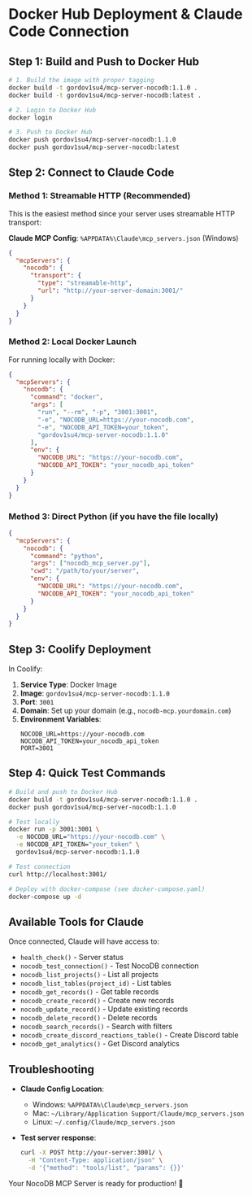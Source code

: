 # Docker Hub Deployment & Claude Code Connection

## Step 1: Build and Push to Docker Hub

```bash
# 1. Build the image with proper tagging
docker build -t gordov1su4/mcp-server-nocodb:1.1.0 .
docker build -t gordov1su4/mcp-server-nocodb:latest .

# 2. Login to Docker Hub
docker login

# 3. Push to Docker Hub
docker push gordov1su4/mcp-server-nocodb:1.1.0
docker push gordov1su4/mcp-server-nocodb:latest
```

## Step 2: Connect to Claude Code

### Method 1: Streamable HTTP (Recommended)

This is the easiest method since your server uses streamable HTTP transport:

**Claude MCP Config**: `%APPDATA%\Claude\mcp_servers.json` (Windows)

```json
{
  "mcpServers": {
    "nocodb": {
      "transport": {
        "type": "streamable-http",
        "url": "http://your-server-domain:3001/"
      }
    }
  }
}
```

### Method 2: Local Docker Launch

For running locally with Docker:

```json
{
  "mcpServers": {
    "nocodb": {
      "command": "docker",
      "args": [
        "run", "--rm", "-p", "3001:3001",
        "-e", "NOCODB_URL=https://your-nocodb.com",
        "-e", "NOCODB_API_TOKEN=your_token",
        "gordov1su4/mcp-server-nocodb:1.1.0"
      ],
      "env": {
        "NOCODB_URL": "https://your-nocodb.com",
        "NOCODB_API_TOKEN": "your_nocodb_api_token"
      }
    }
  }
}
```

### Method 3: Direct Python (if you have the file locally)

```json
{
  "mcpServers": {
    "nocodb": {
      "command": "python",
      "args": ["nocodb_mcp_server.py"],
      "cwd": "/path/to/your/server",
      "env": {
        "NOCODB_URL": "https://your-nocodb.com",
        "NOCODB_API_TOKEN": "your_nocodb_api_token"
      }
    }
  }
}
```

## Step 3: Coolify Deployment

In Coolify:

1. **Service Type**: Docker Image
2. **Image**: `gordov1su4/mcp-server-nocodb:1.1.0`
3. **Port**: `3001`
4. **Domain**: Set up your domain (e.g., `nocodb-mcp.yourdomain.com`)
5. **Environment Variables**:
   ```
   NOCODB_URL=https://your-nocodb.com
   NOCODB_API_TOKEN=your_nocodb_api_token
   PORT=3001
   ```

## Step 4: Quick Test Commands

```bash
# Build and push to Docker Hub
docker build -t gordov1su4/mcp-server-nocodb:1.1.0 .
docker push gordov1su4/mcp-server-nocodb:1.1.0

# Test locally
docker run -p 3001:3001 \
  -e NOCODB_URL="https://your-nocodb.com" \
  -e NOCODB_API_TOKEN="your_token" \
  gordov1su4/mcp-server-nocodb:1.1.0

# Test connection
curl http://localhost:3001/

# Deploy with docker-compose (see docker-compose.yaml)
docker-compose up -d
```

## Available Tools for Claude

Once connected, Claude will have access to:
- `health_check()` - Server status
- `nocodb_test_connection()` - Test NocoDB connection
- `nocodb_list_projects()` - List all projects  
- `nocodb_list_tables(project_id)` - List tables
- `nocodb_get_records()` - Get table records
- `nocodb_create_record()` - Create new records
- `nocodb_update_record()` - Update existing records
- `nocodb_delete_record()` - Delete records
- `nocodb_search_records()` - Search with filters
- `nocodb_create_discord_reactions_table()` - Create Discord table
- `nocodb_get_analytics()` - Get Discord analytics

## Troubleshooting

- **Claude Config Location**:
  - Windows: `%APPDATA%\Claude\mcp_servers.json`
  - Mac: `~/Library/Application Support/Claude/mcp_servers.json`
  - Linux: `~/.config/Claude/mcp_servers.json`

- **Test server response**:
  ```bash
  curl -X POST http://your-server:3001/ \
    -H "Content-Type: application/json" \
    -d '{"method": "tools/list", "params": {}}'
  ```

Your NocoDB MCP Server is ready for production! 🚀